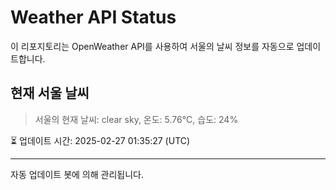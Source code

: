 
# Weather API Status

이 리포지토리는 OpenWeather API를 사용하여 서울의 날씨 정보를 자동으로 업데이트합니다.

## 현재 서울 날씨
> 서울의 현재 날씨: clear sky, 온도: 5.76°C, 습도: 24%

⏳ 업데이트 시간: 2025-02-27 01:35:27 (UTC)

---
자동 업데이트 봇에 의해 관리됩니다.
